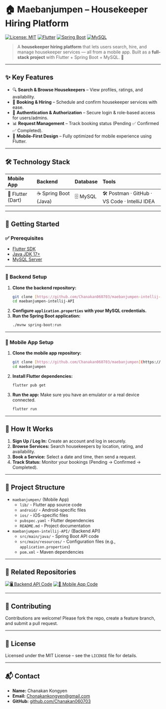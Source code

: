 # 🏠 Maebanjumpen – Housekeeper Hiring Platform

[![License: MIT](https://img.shields.io/badge/License-MIT-green.svg)](LICENSE)
[![Flutter](https://img.shields.io/badge/Mobile-Flutter-blue?logo=flutter)](https://flutter.dev)
[![Spring Boot](https://img.shields.io/badge/Backend-SpringBoot-darkgreen?logo=springboot)](https://spring.io/projects/spring-boot)
[![MySQL](https://img.shields.io/badge/Database-MySQL-blue?logo=mysql)](https://www.mysql.com/)

> A **housekeeper hiring platform** that lets users search, hire, and manage housekeeper services — all from a mobile app.
> Built as a **full-stack project** with Flutter + Spring Boot + MySQL. 🚀

---

## ✨ Key Features

* 🔍 **Search & Browse Housekeepers** – View profiles, ratings, and availability.
* 📝 **Booking & Hiring** – Schedule and confirm housekeeper services with ease.
* 🔑 **Authentication & Authorization** – Secure login & role-based access for users/admins.
* 📊 **Request Management** – Track booking status (Pending ✅ Confirmed ✅ Completed).
* 📱 **Mobile-First Design** – Fully optimized for mobile experience using Flutter.

---

## 🛠 Technology Stack

| **Mobile App** | **Backend** | **Database** | **Tools** |
| :------------------ | :-------------------------- | :----------- | :-------------------------------------- |
| 🎯 Flutter (Dart)   | ☕ Spring Boot (Java)       | 🗄 MySQL     | 🛠 Postman · GitHub · VS Code · IntelliJ IDEA |

---

## 🚀 Getting Started

### ✅ Prerequisites

* [Flutter SDK](https://flutter.dev)
* [Java JDK 17+](https://www.oracle.com/java/technologies/javase/jdk17-archive-downloads.html)
* [MySQL Server](https://dev.mysql.com/downloads/)

---

### 🔧 Backend Setup

1.  **Clone the backend repository:**
    ```bash
    git clone [https://github.com/Chanakan060703/maebanjumpen-intellij-API](https://github.com/Chanakan060703/maebanjumpen-intellij-API)
    cd maebanjumpen-intellij-API
    ```
2.  **Configure `application.properties` with your MySQL credentials.**
3.  **Run the Spring Boot application:**
    ```bash
    ./mvnw spring-boot:run
    ```

---

### 📱 Mobile App Setup

1.  **Clone the mobile app repository:**
    ```bash
    git clone [https://github.com/Chanakan060703/maebanjumpen](https://github.com/Chanakan060703/maebanjumpen)
    cd maebanjumpen
    ```
2.  **Install Flutter dependencies:**
    ```bash
    flutter pub get
    ```
3.  **Run the app:** Make sure you have an emulator or a real device connected.
    ```bash
    flutter run
    ```

---

## 📱 How It Works

1.  **Sign Up / Log In:** Create an account and log in securely.
2.  **Browse Services:** Search housekeepers by location, rating, and availability.
3.  **Book a Service:** Select a date and time, then send a request.
4.  **Track Status:** Monitor your bookings (Pending → Confirmed → Completed).

---

## 📂 Project Structure

* `maebanjumpen/` (Mobile App)
    * `lib/` - Flutter app source code
    * `android/` - Android-specific files
    * `ios/` - iOS-specific files
    * `pubspec.yaml` - Flutter dependencies
    * `README.md` - Project documentation
* `maebanjumpen-intellij-API/` (Backend API)
    * `src/main/java/` - Spring Boot API code
    * `src/main/resources/` - Configuration files (e.g., `application.properties`)
    * `pom.xml` - Maven dependencies

---

## 🔗 Related Repositories

[![🖥 Backend API Code](https://img.shields.io/badge/🖥_Backend_API_Code-4CAF50?style=for-the-badge&logo=github&logoColor=white)](https://github.com/Chanakan060703/maebanjumpen-intellij-API)
[![📱 Mobile App Code](https://img.shields.io/badge/📱_Mobile_App_Code-0A66C2?style=for-the-badge&logo=github&logoColor=white)](https://github.com/Chanakan060703/maebanjumpen)

---

## 🤝 Contributing

Contributions are welcome! Please fork the repo, create a feature branch, and submit a pull request.

---

## 📜 License

Licensed under the MIT License – see the `LICENSE` file for details.

---

## 📬 Contact

* **Name:** Chanakan Kongyen
* **Email:** Chonakankongyen@gmail.com
* **GitHub:** [github.com/Chanakan060703](https://github.com/Chanakan060703)

